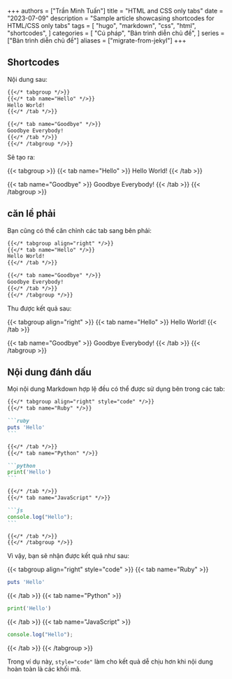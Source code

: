 +++
authors = ["Trần Minh Tuấn"]
title = "HTML and CSS only tabs"
date = "2023-07-09"
description = "Sample article showcasing shortcodes for HTML/CSS only tabs"
tags = [
    "hugo",
    "markdown",
    "css",
    "html",
    "shortcodes",
]
categories = [
    "Cú pháp",
    "Bản trình diễn chủ đề",
]
series = ["Bản trình diễn chủ đề"]
aliases = ["migrate-from-jekyl"]
+++

## Shortcodes

Nội dung sau:

```markdown
{{</* tabgroup */>}}
{{</* tab name="Hello" */>}}
Hello World!
{{</* /tab */>}}

{{</* tab name="Goodbye" */>}}
Goodbye Everybody!
{{</* /tab */>}}
{{</* /tabgroup */>}}
```

Sẽ tạo ra:

{{< tabgroup >}}
{{< tab name="Hello" >}}
Hello World!
{{< /tab >}}

{{< tab name="Goodbye" >}}
Goodbye Everybody!
{{< /tab >}}
{{< /tabgroup >}}

## căn lề phải

Bạn cũng có thể căn chỉnh các tab sang bên phải:

```markdown
{{</* tabgroup align="right" */>}}
{{</* tab name="Hello" */>}}
Hello World!
{{</* /tab */>}}

{{</* tab name="Goodbye" */>}}
Goodbye Everybody!
{{</* /tab */>}}
{{</* /tabgroup */>}}
```

Thu được kết quả sau:

{{< tabgroup align="right" >}}
{{< tab name="Hello" >}}
Hello World!
{{< /tab >}}

{{< tab name="Goodbye" >}}
Goodbye Everybody!
{{< /tab >}}
{{< /tabgroup >}}

## Nội dung đánh dấu

Mọi nội dung Markdown hợp lệ đều có thể được sử dụng bên trong các tab:

````markdown
{{</* tabgroup align="right" style="code" */>}}
{{</* tab name="Ruby" */>}}

```ruby
puts 'Hello'
```

{{</* /tab */>}}
{{</* tab name="Python" */>}}

```python
print('Hello')
```

{{</* /tab */>}}
{{</* tab name="JavaScript" */>}}

```js
console.log("Hello");
```

{{</* /tab */>}}
{{</* /tabgroup */>}}
````

Vì vậy, bạn sẽ nhận được kết quả như sau:

{{< tabgroup align="right" style="code" >}}
{{< tab name="Ruby" >}}

```ruby
puts 'Hello'
```

{{< /tab >}}
{{< tab name="Python" >}}

```python
print('Hello')
```

{{< /tab >}}
{{< tab name="JavaScript" >}}

```js
console.log("Hello");
```

{{< /tab >}}
{{< /tabgroup >}}

Trong ví dụ này, `style="code"` làm cho kết quả dễ chịu hơn khi nội dung hoàn toàn là các khối mã.
